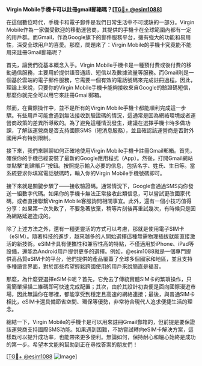 **Virgin Mobile手機卡可以註冊gmail郵箱嗎？[[TG💪+ @esim1088](https://t.me/s/esim1088)]**

在這個數位時代，手機卡和電子郵件是我們日常生活中不可或缺的一部分。Virgin Mobile作為一家備受歡迎的移動運營商，其提供的手機卡在全球範圍內都有一定的用戶群。而Gmail，作為Google旗下的郵件服務平台，擁有強大的功能和易用性，深受全球用户的喜愛。那麼，問題來了：Virgin Mobile的手機卡究竟能不能用來註冊Gmail郵箱呢？

首先，讓我們從基本概念入手。Virgin Mobile手機卡是一種預付費或後付費的移動通信服務，主要用於提供語音通話、短信以及數據流量等服務。而Gmail則是一個基於雲端的電子郵件服務，它需要一個有效的電話號碼來完成註冊過程。因此，理論上來說，只要你的Virgin Mobile手機卡能夠接收來自Google的驗證碼短信，那麼你就完全可以用它來註冊Gmail郵箱。

然而，在實際操作中，並不是所有的Virgin Mobile手機卡都能順利完成這一步驟。有些用戶可能會遇到無法接收到驗證碼的情況，這通常是因為網絡環境或者運營商政策的差異所導致的。為了避免這種情況發生，建議在選擇手機卡時多做功課，了解該運營商是否支持國際SMS（短消息服務），並且確認該運營商是否對外國用戶有特別限制。

接下來，我們來聊聊如何正確地使用Virgin Mobile手機卡註冊Gmail郵箱。首先，確保你的手機已經安裝了最新的Google應用程式（App）。然後，打開Gmail網站並點擊“創建賬戶”按鈕。按照提示輸入必要的信息，包括名字、姓氏、生日等。當系統要求你填寫電話號碼時，輸入你的Virgin Mobile手機號碼即可。

接下來就是關鍵步驟了——接收驗證碼。通常情況下，Google會通過SMS向你發送一組數字代碼。如果你的手機卡無法正常接收此類信息，可以嘗試更改國家代碼，或者直接聯繫Virgin Mobile客服詢問相關事宜。此外，還有一個小技巧值得分享：如果第一次失敗了，不要急著放棄，稍等片刻後再重試幾次，有時候只是因為網路延遲造成的。

除了上述方法之外，還有一種更靈活的方式可以考慮，那就是使用電子SIM卡（eSIM）。隨著科技的進步，越來越多的人開始選擇這種無需物理插拔就能直接激活的新技術。eSIM卡具有便攜性和兼容性高的特點，不僅適用於iPhone、iPad等設備，還能為Android用戶提供更多的選擇。例如，@esim1088就是一個專門提供高品質eSIM卡的平台，他們提供的產品覆蓋了全球多個國家和地區，並且支持多種語言界面，對於那些希望輕鬆跨國使用的用戶來說簡直是福音。

那麼，為什麼要選擇eSIM卡呢？首先，它免去了傳統實體SIM卡的繁瑣操作，只需簡單掃描二維碼即可快速完成配置；其次，由於其設計初衷便是面向國際漫遊市場，因此無論你在哪裡，都能享受到穩定且高速的網絡連接；最後，與普通SIM卡相比，eSIM卡還具備節省空間、環保等優勢，非常符合現代人追求便捷生活的理念。

總結一下，Virgin Mobile的手機卡是可以用來註冊Gmail郵箱的，但前提是要保證該運營商支持國際SMS功能。如果遇到困難，不妨嘗試轉向eSIM卡解決方案，這樣既可以提升成功率，也能帶來更多便利。無論如何，保持耐心和細心始終是成功的第一步。希望本文能夠幫助到正在尋找答案的朋友們！

[[TG💪+ @esim1088](https://t.me/s/esim1088) ![Image](https://i.postimg.cc/4NQfJmqS/Snipaste-2025-05-13-00-14-12.png)]